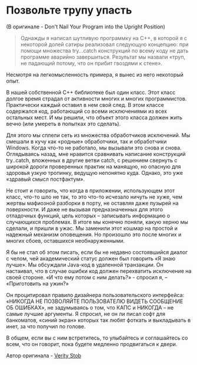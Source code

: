 # Позвольте трупу упасть
(В оригинале - Don't Nail Your Program into the Upright Position)

> Однажды я написал шутливую программку на С++, в которой я с некоторой долей сатиры реализовал следующую концепцию: при помощи множества try...catch конструкций по всему коду не дать программе аварийно завершиться. Результат мы назвали «труп, не падающий потому, что он прибит гвоздями к стене».

Несмотря на легкомысленность примера, я вынес из него некоторый опыт.

В нашей собственной С++ библиотеке был один класс. Этот класс долгое время страдал от активности многих и многих программистов. Практически каждый оставил в нем свой след. В этом классе содержался код, работающий со всеми исключениями из всех остальных мест. И мы решили, что объект этого класса должен жить вечно (или умереть в попытках это сделать).

Для этого мы сплели сеть из множества обработчиков исключений. Мы смешали в кучу как «родные» обработчики, так и обработчики Windows. Когда что-то не работало, мы вызывали это снова и снова. Оглядываясь назад, мне нравится сравнивать написание конструкций try..catch, вложенных в другие ветви catch, с решением свернуть с широкой дороги проверенных практик на манящую, но опасную для здоровья узкую тропинку, ведущую непонятно куда. Однако, это уже «здравый смысл постфактум».

Не стоит и говорить, что когда в приложении, использующем этот класс, что-то шло не так, то это что-то исчезало ничуть не хуже, чем жертвы мафиозной разборки в порту, не оставляя даже пузырей на поверхности. И даже не вызывая предназначенных для этого отладочных функций, цель которых – записывать информацию о случающихся проблемах. В итоге мы конечно поняли, какую херню мы сделали, и пришли в ужас. Мы заменили этот кошмар на простой и надежный механизм оповещения. Но произошло это после многих и многих сбоев, оставшихся необнаруженными.

Я бы не стал об этом писать, если бы не недавно состоявшийся диалог с челом, чей академический статус должен был говорить «Я знаю лучше». Мы обсуждали Java-код в удаленной транзакции. Он настаивал, что в случае ошибки код должен перехватить исключение на своей стороне. «И что ему потом с ним делать?» - спросил я, – «Приготовить на ужин?»

Он процитировал правило дизайнера пользовательского интерфейса: «НИКОГДА НЕ ПОЗВОЛЯЙТЕ ПОЛЬЗОВАТЕЛЮ ВИДЕТЬ СООБЩЕНИЕ ОБ ОШИБКАХ», не задумываясь о том, что КАПС и НИКОГДА – не самые лучшие аргументы. Я спросил, не он ли писал софт для банкоматов, «синий экран» которых так любят фоткать и выкладывать в инет, за что получил по голове.

В общем, если вы с ним встретитесь, то улыбайтесь и соглашайтесь со всем, что он говорит, пока будете медленно продвигаться к двери.

Автор оригинала - [Verity Stob](http://programmer.97things.oreilly.com/wiki/index.php/Verity_Stob)
